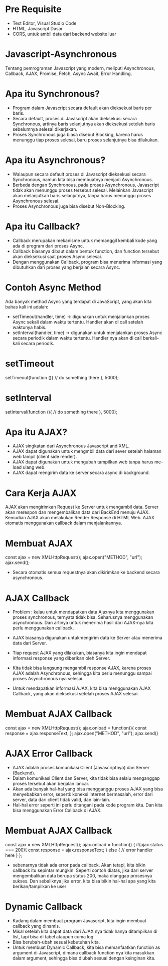 # Pre Requisite

- Text Editor, Visual Studio Code
- HTML, Javascript Dasar
- CORS, untuk ambil data dari backend website luar

# Javascript-Asynchronous

Tentang pemrograman Javascript yang modern, meliputi Asynchronous, Callback, AJAX, Promise, Fetch, Async Await, Error Handling.

# Apa itu Synchronous?

- Program dalam Javascript secara default akan dieksekusi baris per baris.
- Secara default, proses di Javascript akan dieksekusi secara Synchronous, artinya baris selanjutnya akan dieksekusi setelah baris sebelumnya selesai dikerjakan.
- Proses Synchronous juga biasa disebut Blocking, karena harus menunggu tiap proses selesai, baru proses selanjutnya bisa dilakukan.

# Apa itu Asynchronous?

- Walaupun secara default proses di Javascript dieksekusi secara Synchronous, namun kita bisa membuatnya menjadi Asynchronous.
- Berbeda dengan Synchronous, pada proses Asynchronous, Javascript tidak akan menunggu proses tersebut selesai. Melainkan Javascript akan melanjutkan baris selanjutnya, tanpa harus menunggu proses Asynchronous selesai.
- Proses Asynchronous juga bisa disebut Non-Blocking.

# Apa itu Callback?

- Callback merupakan mekanisme untuk memanggil kembali kode yang ada di program dari proses Async.
- Callback biasanya dibaut dalam bentuk function, dan function tersebut akan dieksekusi saat proses Async selesai.
- Dengan menggunakan Callback, program bisa menerima informasi yang dibutuhkan dari proses yang berjalan secara Async.

# Contoh Async Method

Ada banyak method Async yang terdapat di JavaScript, yang akan kita bahas kali ini adalah:

- setTimeout(handler, time) -> digunakan untuk menjalankan proses Async sekali dalam waktu tertentu. Handler akan di call setelah waktunya habis.
- setInterval(handler, time) -> digunakan untuk menjalankan proses Async secara periodik dalam waktu tertentu. Handler nya akan di call berkali-kali secara periodik.

# setTimeout

setTimeout(function (){
// do something there
}, 5000);

# setInterval

setInterval(function (){
// do something there
}, 5000);

# Apa itu AJAX?

- AJAX singkatan dari Asynchronous Javascript and XML.
- AJAX dapat digunakan untuk mengmbil data dari sever setelah halaman web tampil (client side render).
- AJAX dapat digunakan untuk mengubah tampilkan web tanpa harus me-load ulang web.
- AJAX dapat mengirim data ke server secara async di background.

# Cara Kerja AJAX

AJAX akan mengirimkan Request ke Server untuk mengambil data. Server akan merespon dan mengembalikan data dari BackEnd menuju AJAX. Kemudian AJAX akan melakukan Render Response di HTML Web. AJAX otomatis menggunakan callback dalam menjalankannya.

# Membuat AJAX

const ajax = new XMLHttpRequest();
ajax.open("METHOD", "url");
ajax.send();

- Secara otomatis semua requestnya akan dikirimkan ke backend secara asynchronous.

# AJAX Callback

- Problem : kalau untuk mendapatkan data Ajaxnya kita menggunakan proses synchronous, ternyata tidak bisa. Seharusnya menggunakan asynchronous. Dan artinya untuk menerima hasil dari AJAX-nya kita perlu menggunakan callback.

- AJAX biasanya digunakan untukmengirim data ke Server atau menerima data dari Server.
- Tiap request AJAX yang dilakukan, biasanya kita ingin mendapat informasi response yang diberikan oleh Server.
- Kita tidak bisa langsung mengambil response AJAX, karena proses AJAX adalah Asynchronous, sehingga kita perlu menunggu sampai proses Asynchronous nya selesai.
- Untuk mendapatkan informasi AJAX, kita bisa menggunakan AJAX Callback, yang akan dieksekusi setelah proses AJAX selesai.

# Membuat AJAX Callback

const ajax = new XMLHttpRequest();
ajax.onload = function(){
const response = ajax.responseText;
};
ajax.open("METHOD", "url");
ajax.send()

# AJAX Error Callback

- AJAX adalah proses komunikasi Client (Javascriptnya) dan Server (Backend).
- Dalam komunikasi Client dan Server, kita tidak bisa selalu menganggap proses tersebut akan berjalan lancar.
- Akan ada banyak hal-hal yang bisa mengganggu proses AJAX yang bisa menyebabkan error, seperti: koneksi internet bermasalah, error dari server, data dari client tidak valid, dan lain-lain.
- Hal-hal error seperti ini perlu ditangani pada kode program kita. Dan kita bisa menggunakan Error Callback di AJAX.

# Membuat AJAX Callback

const ajax = new XMLHttpRequest();
ajax.onload = function() {
if(ajax.status === 200){
const response = ajax.responseText;
} else {
// error handler here
}
};

- sebenarnya tidak ada error pada callback. Akan tetapi, kita bikin callback itu sepintar mungkin. Seperti contoh diatas, jika dari server mengembalikan data berupa status 200, maka dianggap prosesnya sukses. Dan sebaliknya jika error, kita bisa bikin hal-hal apa yang kita berikan/tampilkan ke user

# Dynamic Callback

- Kadang dalam membuat program Javascript, kita ingin membuat callback yang dinamis.
- Misal setelah kita dapat data dari AJAX nya tidak hanya ditampilkan di list, tapi bisa di tabel ataupun cuma log
- Bisa berubah-ubah sesuai kebutuhan kita.
- Untuk membuat Dynamic Callback, kita bisa memanfaatkan function as argument di Javascript, dimana callback function nya kita masukkan dalam argument, sehingga bisa diubah sesuai dengan keinginan kita.
